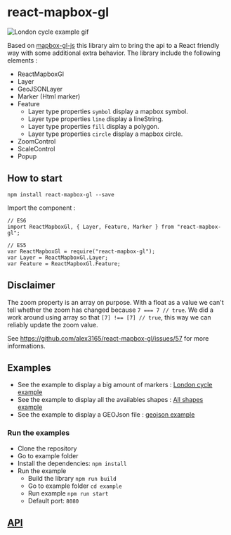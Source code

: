 # react-mapbox-gl

![London cycle example gif](docs/london-cycle-example.gif "London cycle example gif")

Based on [mapbox-gl-js](https://www.mapbox.com/mapbox-gl-js/api/) this library aim to bring the api to a React friendly way with some additional extra behavior.
The library include the following elements :

- ReactMapboxGl
- Layer
- GeoJSONLayer
- Marker (Html marker)
- Feature
  - Layer type properties `symbol` display a mapbox symbol.
  - Layer type properties `line` display a lineString.
  - Layer type properties `fill` display a polygon.
  - Layer type properties `circle` display a mapbox circle.
- ZoomControl
- ScaleControl
- Popup

## How to start

```
npm install react-mapbox-gl --save
```

Import the component :

```
// ES6
import ReactMapboxGl, { Layer, Feature, Marker } from "react-mapbox-gl";

// ES5
var ReactMapboxGl = require("react-mapbox-gl");
var Layer = ReactMapboxGl.Layer;
var Feature = ReactMapboxGl.Feature;
```

## Disclaimer

The zoom property is an array on purpose. With a float as a value we can't tell whether the zoom has changed because `7 === 7 // true`. We did a work around using array so that `[7] !== [7] // true`, this way we can reliably update the zoom value.

See https://github.com/alex3165/react-mapbox-gl/issues/57 for more informations.

## Examples

- See the example to display a big amount of markers : [London cycle example](example/src/london-cycle.js)
- See the example to display all the availables shapes : [All shapes example](example/src/all-shapes.js)
- See the example to display a GEOJson file : [geojson example](example/src/geojson-example.js)

### Run the examples

- Clone the repository
- Go to example folder
- Install the dependencies: `npm install`
- Run the example
  - Build the library `npm run build`
  - Go to example folder `cd example`
  - Run example `npm run start`
  - Default port: `8080`

## [API](docs/API.md)
